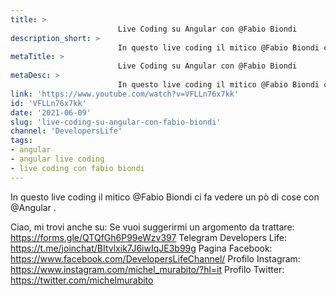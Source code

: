 ```yaml
---
title: > 
                        Live Coding su Angular con @Fabio Biondi
description_short: > 
                        In questo live coding il mitico @Fabio Biondi ci fa vedere un pò di cose con @Angular . Ciao, mi trovi anche su: Se vuoi ...
metaTitle: > 
                        Live Coding su Angular con @Fabio Biondi
metaDesc: > 
                        In questo live coding il mitico @Fabio Biondi ci fa vedere un pò di cose con @Angular . Ciao, mi trovi anche su: Se vuoi ...
link: 'https://www.youtube.com/watch?v=VFLLn76x7kk'
id: 'VFLLn76x7kk'
date: '2021-06-09'
slug: 'live-coding-su-angular-con-fabio-biondi'
channel: 'DevelopersLife'
tags: 
- angular
- angular live coding
- live coding con fabio biondi
---
```

In questo live coding il mitico @Fabio Biondi ci fa vedere un pò di cose con @Angular .

Ciao, mi trovi anche su:
Se vuoi suggerirmi un argomento da trattare: https://forms.gle/QTQfGh6P99eWzv397
Telegram Developers Life: https://t.me/joinchat/BItvlxik7J6iwIqJE3b99g
Pagina Facebook: https://www.facebook.com/DevelopersLifeChannel/
Profilo Instagram: https://www.instagram.com/michel_murabito/?hl=it
Profilo Twitter: https://twitter.com/michelmurabito​